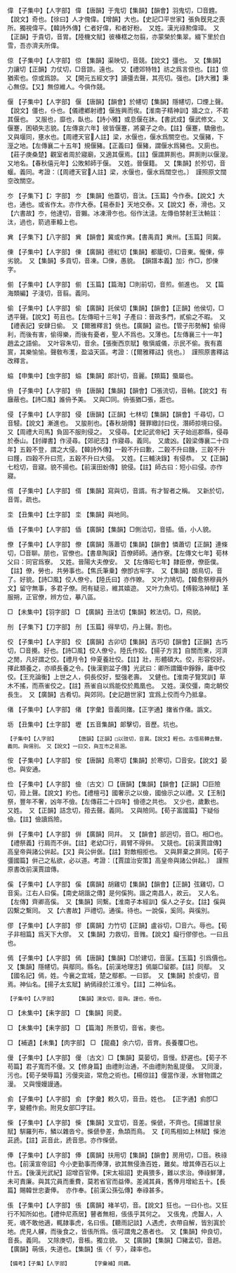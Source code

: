 <!-- { "loadSidebar": true } -->
偉	【子集中】【人字部】	偉	【唐韻】于鬼切【集韻】【韻會】羽鬼切，□音韙。【說文】奇也。【徐曰】人才傀偉。【增韻】大也。【史記□平世家】張負旣見之喪所。獨視偉平。【韓詩外傳】仁者好偉，和者好粉。　又姓。漢光祿勲偉璋。　又【正韻】于貴切，音胃。【陸機文賦】彼榛楛之勿翦，亦蒙榮於集翠。綴下里於白雪，吾亦濟夫所偉。

倞	【子集中】【人字部】	倞	【集韻】渠映切，音競。【說文】彊也。　又【集韻】力讓切【正韻】力仗切，□音諒。遠也。　又【禮郊特牲】祊之爲言倞也。【註】倞猶索也。倞或爲諒。　又【開元五經文字】讀彊去聲，其亮切。强也。【詩大雅】秉心無倞。【又】無倞維人。今俱作競。

偃	【子集中】【人字部】	偃	【唐韻】【韻會】於幰切【集韻】隱幰切，□煙上聲。【說文】僵也，仆也。【儀禮鄕射禮】偃旌興而俟。【淮南子精神訓】牆之立，不若其偃也。　又服也，靡也，臥也。【詩小雅】或息偃在牀。【書武成】偃武修文。　又偃蹇，困頓失志貌。【左傳哀六年】彼皆偃蹇，將棄子之命。【註】偃蹇，驕傲也。　又與堰同，壅水也。【周禮天官人註】梁，水偃也，偃水爲關空也。又偃豬，下溼之地。【左傳襄二十五年】規偃豬。【正義曰】偃豬，謂偃水爲豬也。又廁也。【莊子庚桑楚】觀室者周於寢廟，又適其偃焉。【註】偃謂屛厠也。屛厠則以偃溲。　又地名。【春秋僖元年】公敗邾師于偃。　又姓。晉偃籍。　又【集韻】於殄切，音蝘。義同。考證：〔【周禮天官人註】梁，水偃也，偃水爲闊空也。〕　謹照原文闊空改關空。 

冭	【子集下】【冫字部】	冭	【集韻】他蓋切，音汰。【玉篇】今作泰。【說文】大也，通也。或省作太。亦作大泰。【易泰卦】天地交泰。又【說文】泰，滑也。又【六書故】冭，他達切，音獺。冰凍滑冭也。俗作汰澾。左傳伯棼射王汰輈註：汰，過也，箭過車轅上也。

兾	【子集下】【八字部】	兾	【韻會】冀或作兾。【書禹貢】兾州。【玉篇】同冀。

倲	【子集中】【人字部】	倲	【廣韻】德紅切【集韻】都籠切，□音東。儱倲，儜劣貌。　又【集韻】多貢切，音凍。□倲，愚貌。　【韻譜本義】加氵作□，卽倲字。

偂	【子集中】【人字部】	偂	【玉篇】【篇海】□則前切，音煎。偂進也。　又【篇海類編】子淺切，音翦。義同。

偷	【子集中】【人字部】	偷	【廣韻】託侯切【集韻】【韻會】【正韻】他侯切，□透平聲。【說文】苟且也。【左傳昭十三年】子產曰：晉政多門，貳偷之不暇。　又【禮表記】安肆日偷。　又【爾雅釋言】佻也。【廣韻】盜也。【管子形勢解】偷得利，而後有害，偷得樂，而後有憂者，聖人不爲也。又薄也。【左傳襄三十一年】趙孟之語偷。　又叶容朱切，音余。【張衡西京賦】敬愼威儀，示民不偷。我有嘉賔，其樂愉愉。聲敎布濩，盈溢天區。考證：〔【爾雅釋詁】佻也。〕　謹照原書釋詁改釋言。 

蛠	【申集中】【虫字部】	蛠	【集韻】郞計切，音麗。【類篇】蜃屬也。

侜	【子集中】【人字部】	侜	【唐韻】【集韻】【韻會】□張流切，音輈。【說文】有廱蔽也。【詩□風】誰侜予美。　又與□同。侜張猶□張，誑也。

侵	【子集中】【人字部】	侵	【唐韻】【正韻】七林切【集韻】【韻會】千尋切，□音駸。【說文】漸進也。　又朘削也。【春秋胡傳】聲罪緻討曰伐，潛師掠境曰侵。又【周禮大司馬】負固不服則侵之。　又侵尋。【史記武帝紀】天子始巡郡縣，侵尋於泰山。【封禪書】作浸尋。【郊祀志】作寢尋。義同。　又歲凶。【穀梁傳襄二十四年】五穀不登，謂之大侵。【韓詩外傳】一穀不升曰歉，二穀不升曰饑，三穀不升曰饉，四穀不升曰荒，五穀不升曰大侵。　又姓。【三輔決錄】有侵恭。　又【正韻】七稔切，音寢。貌不揚也。【前漢田蚡傳】貌侵。【註】師古曰：短小曰侵。亦作寢。

偦	【子集中】【人字部】	偦	【集韻】寫與切，音諝。有才智者之稱。　又新於切，音胥。疏也。

坔	【丑集中】【土字部】	坔	【集韻】與地同。

偛	【子集中】【人字部】	偛	【廣韻】【集韻】□側洽切，音插。偛，小人貌。

僚	【子集中】【人字部】	僚	【廣韻】落蕭切【集韻】【韻會】憐蕭切【正韻】連條切，□音聊。朋也，官僚也。【書臯陶謨】百僚師師。通作寮。【左傳文七年】荀林父曰：同官爲寮。　又姓。晉陽大夫僚安。　又【左傳昭七年】隷臣僚，僚臣僕。【註】僚，勞也，共勞事也。【焦氏筆乗】僚卽古牢字。　又【集韻】朗鳥切，音了。好貌。【詩□風】佼人僚兮。【陸氏曰】亦作嫽。　又叶力鳩切。【韓愈祭穆員外文】留守無事，多君子僚。罔有疑忌，維其嬉遊。　又叶力魚切。【傅毅洛神賦】革服朔，正官僚，辨方位，摹八區。

□	【未集中】【羽字部】	□	【廣韻】丑法切【集韻】敕法切。□，飛貌。

刐	【子集下】【刀字部】	刐	【玉篇】得旱切，丹上聲。割也。

佼	【子集中】【人字部】	佼	【廣韻】古卯切【集韻】吉巧切【韻會】【正韻】古巧切，□音攪。好也。【詩□風】佼人僚兮。陸氏作姣。【揚子方言】自關而東，河濟之閒，凡好謂之佼。【禮月令】仲夏養壯佼。【註】壯，形體碩大。佼，形容佼好。擇此類養之，亦順長養之令。【後漢劉盆子傳】光武曰：卿所謂鐵中錚錚，庸中佼佼。【王充論衡】上世之人，侗長佼好，堅强老壽。　又健也。【淮南子覽冥訓】草木不搖，而燕雀佼之。【註】燕雀自以爲能佼於鳳凰也。　又姓。漢佼彊，南北朝佼長生。　又【廣韻】古肴切。與郊同。【史記趙世家】宜爲上佼而今乃抵辠。

偖	【子集中】【人字部】	偖	【字彙】音義同撦。【正字通】撦省作偖。譌文。

坜	【丑集中】【土字部】	壢	【五音集韻】郞擊切，音歷。坑也。

	【子集中】【人字部】		【唐韻】【正韻】□以豉切，音異。【說文】輕也。古借易轉去聲，義同。與偒別。　又【說文】一曰交，與互市之易溷。

侒	【子集中】【人字部】	侒	【唐韻】烏寒切【集韻】於寒切，□音安。【說文】晏也。與安通。

俭	【子集中】【人字部】	儉	〔古文〕□【唐韻】【集韻】【韻會】【正韻】□巨險切，箝上聲。【說文】約也。【禮檀弓】國奢示之以儉，國儉示之以禮。又【王制】祭，豐年不奢，凶年不儉。【左傳莊二十四年】儉德之共也。　又少也，歲歉也。　又姓。　又【正韻】詰念切，箝去聲。義同。　又與險同。【荀子富國篇】下疑俗儉。【註】儉讀爲險。

倂	【子集中】【人字部】	倂	【廣韻】同幷。　又【韻會】部迥切，音□。相□也。【禮祭義】行肩而不倂。【註】老幼□行，肩臂不得倂。　又競也。【前漢賈誼傳】高皇帝與諸公倂起。【又】與公倂倨。【註】對敵相拒也。　又與屛棄之屛同。【荀子彊國篇】倂己之私欲，必以道。考證：〔【賈誼治安策】高皇帝與諸公倂起。〕　謹照原書改前漢賈誼傳。 

傒	【子集中】【人字部】	傒	【廣韻】胡雞切【集韻】【韻會】【正韻】弦雞切，□音奚。江右人曰傒。【南史胡諧之傳】是何傒狗。諧之南昌人，故云。　又人名。【左傳】齊卿高傒。　又【集韻】同繫。【淮南子本經訓】傒人之子女。【註】傒與囚繫之繫同。　又【六書故】戸禮切。通徯。待也。一說傒，奚同。與徯別。

僇	【子集中】【人字部】	僇	【廣韻】力竹切【正韻】盧谷切，□音六。辱也。【荀子非相篇】爲天下大僇。　又【集韻】力救切，音雡。【說文】癡行僇僇也。一曰且也。

傿	【子集中】【人字部】	傿	【唐韻】【集韻】□於建切，音匽。【玉篇】引爲價也。　又【集韻】隱幰切。與鄢同。縣名。【前漢地理志】傿屬□留郡。【註】同鄢。　又【國名記】傿，姓。今襄之宜城，楚之鄢都。一曰郢。　又【集韻】於虔切，音焉。神仙名。【揚子太玄賦】納傿祿於江淮兮。【註】二神仙名。

	【子集中】【人字部】		【集韻】演女切，音與。謹也，倚也。

□	【未集中】【耒字部】	□	【集韻】同畟。

□	【未集中】【耒字部】	□	【篇海】所景切，音省。麥也。

□	【補遺】【未集】【肉字部】	□	【龍龕】余六切，音育。長養覆□也。

僈	【子集中】【人字部】	僈	〔古文〕□【集韻】莫晏切，音慢。舒遲也。【荀子不苟篇】君子寬而不僈。又【修身篇】由禮則治通，不由禮則勃亂提僈。　又同漫，污也。【荀子榮辱篇】污僈突盜，常危之術也。【楊倞註】僈當作漫，水冒物謂之漫。　又與慢嫚謾通。

侴	【子集中】【人字部】	侴	【字彙】敕久切，音丑。姓也。　【正字通】侴卽□字，變體作侴。附見女部□字註。

偨	【子集中】【人字部】	偨	【集韻】叉宜切，音差。偨傂，不齊也。【揚雄甘泉賦】騈羅列布，鱗以雜沓兮。偨傂參差，魚頡而鳥。　又【司馬相如上林賦】偨池茈虒。【註】茈音此，虒音思。亦作偨傂。

俸	【子集中】【人字部】	俸	【廣韻】扶用切【集韻】【韻會】房用切，□音。秩祿也。【前漢宣帝詔】今小吏勤事而俸薄，欲其無侵漁百姓，難矣。增其俸百石以上什五。【後漢光武紀】詔增百官俸。【宋太祖詔】吏員猥多，難以求治。俸祿鮮薄，未可責廉。與其宂員而重費，莫若省官而益俸。差減其員，舊俸月增給五十。【長篇】賜韓世忠妻俸。　亦作奉。【前漢公孫弘傳】奉祿甚多。

倀	【子集中】【人字部】	倀	【廣韻】褚羊切，音。【說文】狂也。一曰仆也。又狂行不知所如也。【禮仲尼燕居】瞽者無相，倀倀乎其何之。　又倀鬼，虎齧人，人死，魂不敢他適，輒隷事虎，名曰倀。【聽雨記談】人遇虎，衣帶自解，皆別寘於地。虎見人躶，而後食之，皆倀所爲。倀可謂鬼之愚者也。　又【集韻】仲良切，音長。義同。　又除庚切，音棖。獨立貌。　又【廣韻】【集韻】□豬孟切，音趟。【廣韻】萌倀，失道也。【集韻】倀〈亻亨〉，疎率也。

	【備考】【子集】【人字部】		【字彙補】同藕。


